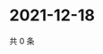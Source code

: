 # 2021-12-18

共 0 条

<!-- BEGIN WEIBO -->
<!-- 最后更新时间 Sat Dec 18 2021 20:00:44 GMT+0800 (China Standard Time) -->

<!-- END WEIBO -->
